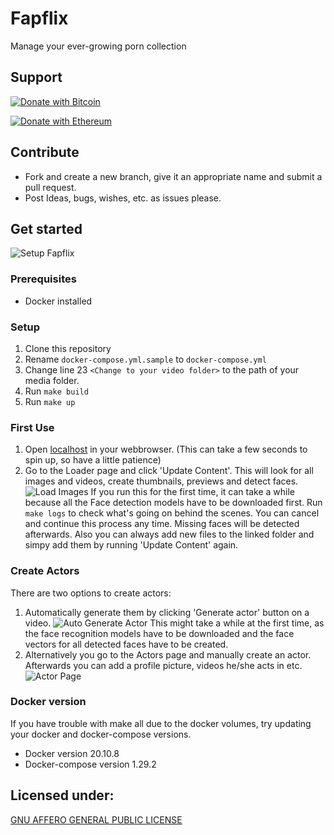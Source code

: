# Fapflix

Manage your ever-growing porn collection

## Support

[![Donate with Bitcoin](https://en.cryptobadges.io/badge/big/1GDoR1t9AQcB3KHymRgoE8iKnikaw8GwMh)](https://en.cryptobadges.io/donate/1GDoR1t9AQcB3KHymRgoE8iKnikaw8GwMh)

[![Donate with Ethereum](https://en.cryptobadges.io/badge/big/0x18ceee47b45b9a149b3f6940b1705530f3425ea1)](https://en.cryptobadges.io/donate/0x18ceee47b45b9a149b3f6940b1705530f3425ea1)

## Contribute

- Fork and create a new branch, give it an appropriate name and submit a pull request.
- Post Ideas, bugs, wishes, etc. as issues please. 

## Get started

![Setup Fapflix](https://github.com/EinAeffchen/Fapflix2.0/blob/master/screenshots/main.png?raw=true)

###  Prerequisites
- Docker installed

### Setup
1. Clone this repository
2. Rename `docker-compose.yml.sample` to `docker-compose.yml`
3. Change line 23 `<Change to your video folder>` to the path of your media folder.
2. Run `make build`
3. Run `make up`

### First Use
1. Open [localhost](http://localhost) in your webbrowser. (This can take a few seconds to spin up, so have a little patience)
2. Go to the Loader page and click 'Update Content'. This will look for all images and videos, create thumbnails, previews and detect faces.
![Load Images](https://github.com/EinAeffchen/Fapflix2.0/blob/master/screenshots/loader.png?raw=true)
If you run this for the first time, it can take a while because all the Face detection models have to be downloaded first.
Run `make logs` to check what's going on behind the scenes.
You can cancel and continue this process any time. Missing faces will be detected afterwards. Also you can always add new files to the linked folder and simpy add them by running 'Update Content' again.

### Create Actors
There are two options to create actors:
1. Automatically generate them by clicking 'Generate actor' button on a video.
![Auto Generate Actor](https://github.com/EinAeffchen/Fapflix2.0/blob/master/screenshots/video.png?raw=true)
This might take a while at the first time, as the face recognition models have to be downloaded and the face vectors for all detected faces have to be created.
2. Alternatively you go to the Actors page and manually create an actor. Afterwards you can add a profile picture, videos he/she acts in etc.
![Actor Page](https://github.com/EinAeffchen/Fapflix2.0/blob/master/screenshots/actor.png?raw=true)

### Docker version
If you have trouble with make all due to the docker volumes, try updating your docker and docker-compose versions.
* Docker version 20.10.8
* Docker-compose version 1.29.2

## Licensed under: 
[GNU AFFERO GENERAL PUBLIC LICENSE](./LICENSE.md)
